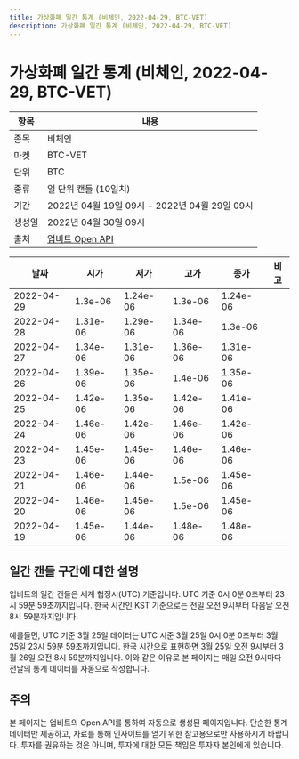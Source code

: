 ```yaml
---
title: 가상화폐 일간 통계 (비체인, 2022-04-29, BTC-VET)
description: 가상화폐 일간 통계 (비체인, 2022-04-29, BTC-VET)
---
```



가상화폐 일간 통계 (비체인, 2022-04-29, BTC-VET)
===

|항목|내용|
|--|--|
|종목|비체인|
|마켓|BTC-VET|
|단위|BTC|
|종류|일 단위 캔들 (10일치)|
|기간|2022년 04월 19일 09시 - 2022년 04월 29일 09시|
|생성일|2022년 04월 30일 09시|
|출처|[업비트 Open API](https://docs.upbit.com)|


|날짜|시가|저가|고가|종가|비고|
|--|--|--|--|--|--|
|2022-04-29|1.3e-06|1.24e-06|1.3e-06|1.24e-06|    |
|2022-04-28|1.31e-06|1.29e-06|1.34e-06|1.3e-06|    |
|2022-04-27|1.34e-06|1.31e-06|1.36e-06|1.31e-06|    |
|2022-04-26|1.39e-06|1.35e-06|1.4e-06|1.35e-06|    |
|2022-04-25|1.42e-06|1.35e-06|1.42e-06|1.41e-06|    |
|2022-04-24|1.46e-06|1.42e-06|1.46e-06|1.42e-06|    |
|2022-04-23|1.45e-06|1.45e-06|1.46e-06|1.46e-06|    |
|2022-04-21|1.46e-06|1.44e-06|1.5e-06|1.45e-06|    |
|2022-04-20|1.46e-06|1.45e-06|1.5e-06|1.45e-06|    |
|2022-04-19|1.45e-06|1.44e-06|1.48e-06|1.48e-06|    |


일간 캔들 구간에 대한 설명
---


업비트의 일간 캔들은 세계 협정시(UTC) 기준입니다. 
UTC 기준 0시 0분 0초부터 23시 59분 59초까지입니다. 
한국 시간인 KST 기준으로는 전일 오전 9시부터 다음날 오전 8시 59분까지입니다. 


예를들면, UTC 기준 3월 25일 데이터는 UTC 시준 3월 25일 0시 0분 0초부터 3월 25일 23시 59분 59초까지입니다. 
한국 시간으로 표현하면 3월 25일 오전 9시부터 3월 26일 오전 8시 59분까지입니다. 
이와 같은 이유로 본 페이지는 매일 오전 9시마다 전날의 통계 데이터를 자동으로 작성합니다. 


주의
---


본 페이지는 업비트의 Open API를 통하여 자동으로 생성된 페이지입니다. 
단순한 통계 데이터만 제공하고, 자료를 통해 인사이트를 얻기 위한 참고용으로만 사용하시기 바랍니다. 
투자를 권유하는 것은 아니며, 투자에 대한 모든 책임은 투자자 본인에게 있습니다. 
